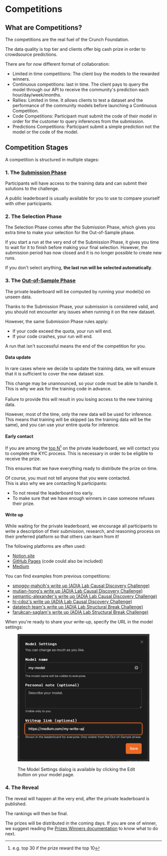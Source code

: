 # Competitions

## What are Competitions?

The competitions are the real fuel of the Crunch Foundation.&#x20;

The data quality is top tier and clients offer big cash prize in order to crowdsource predictions.

There are for now different format of collaboration:

* Limited in time competitions: The client buy the models to the rewarded winners.
* Continuous competitions: last in time. The client pays to query the model through our API to receive the community's prediction each hour/day/week/months.
* Rallies: Limited in time. It allows clients to test a dataset and the performance of the community models before launching a Continuous Competition.
* Code Competitions: Participant must submit the code of their model in order for the customer to query inferences from the submission.
* Predictions Competitions: Participant submit a simple prediction not the model or the code of the model.

## Competition Stages

A competition is structured in multiple stages:

### 1. The [Submission Phase](../../other/glossary.md#submission-phase)

Participants will have access to the training data and can submit their solutions to the challenge.

A public leaderboard is usually available for you to use to compare yourself with other participants.

### 2. The Selection Phase

The Selection Phase comes after the Submission Phase, which gives you extra time to make your selection for the Out-of-Sample phase.

If you start a run at the very end of the Submission Phase, it gives you time to wait for it to finish before making your final selection. However, the submission period has now closed and it is no longer possible to create new runs.

If you don't select anything, **the last run will be selected automatically**.

### 3. The [Out-of-Sample Phase](../../other/glossary.md#out-of-sample-phase)

The private leaderboard will be computed by running your model(s) on unseen data.

Thanks to the Submission Phase, your submission is considered valid, and you should not encounter any issues when running it on the new dataset.

However, the same Submission Phase rules apply:

* If your code exceed the quota, your run will end.
* If your code crashes, your run will end.

A run that isn't successful means the end of the competition for you.

#### Data update

In rare cases where we decide to update the training data, we will ensure that it is sufficient to cover the new dataset size.

This change may be unannounced, so your code must be able to handle it. This is why we ask for the training code in advance.\
\
Failure to provide this will result in you losing access to the new training data.

However, most of the time, only the new data will be used for inference.\
This means that training will be skipped (as the training data will be the same), and you can use your entire quota for inference.

#### Early contact

If you are among the [top N](#user-content-fn-1)[^1] on the private leaderboard, we will contact you to complete the KYC process. This is necessary in order to be eligible to receive the prize.

This ensures that we have everything ready to distribute the prize on time.

Of course, you must not tell anyone that you were contacted.\
This is also why we are contacting N participants:

* To not reveal the leaderboard too early.
* To make sure that we have enough winners in case someone refuses their prize.

#### Write up

While waiting for the private leaderboard, we encourage all participants to write a description of their submission, research, and reasoning process on their preferred platform so that others can learn from it!

The following platforms are often used:

* [Notion.site](https://www.notion.com/product/sites)
* [GitHub Pages](https://docs.github.com/en/pages/getting-started-with-github-pages/creating-a-github-pages-site) (code could also be included)
* [Medium](https://medium.com)

You can find examples from previous competitions:

* [smoggy-mahcih's write up (ADIA Lab Causal Discovery Challenge)](https://thetourney.github.io/adia-report/)
* [mutian-hong's write up (ADIA Lab Causal Discovery Challenge)](https://stream-physician-14c.notion.site/ADIA-Lab-Causal-Discovery-Challenge-Rank3-Solution-1397f010c9428099aa82e4503cad1c20#1457f010c94280cfb541c60cc9f55b97)
* [semantic-alexander's write up (ADIA Lab Causal Discovery Challenge)](https://medium.com/@alexkiechlecornish/4th-place-solution-100k-causal-discovery-challenge-adia-lab-x-crunchdao-e0f88c9eda8e)
* [hi-cdoz's write up (ADIA Lab Causal Discovery Challenge)](https://medium.com/@htnu/the-5th-place-solution-to-the-adia-causal-discovery-challenge-2024-236d5036e03a)
* [datatech team's write up (ADIA Lab Structural Break Challenge)](https://messy-plain-a65.notion.site/ADIA25-211402a1a1b780428471eaed714e285b)
* [farukcan-saglam's write up (ADIA Lab Structural Break Challenge)](adia-lab-structural-break-challenge.md)

When you're ready to share your write-up, specify the URL in the model settings:

<figure><img src="../../.gitbook/assets/image (1).png" alt=""><figcaption><p>The Model Settings dialog is available by clicking the Edit button on your model page.</p></figcaption></figure>

### 4. The Reveal

The reveal will happen at the very end, after the private leaderboard is published.

The rankings will then be final.

The prizes will be distributed in the coming days. If you are one of winner, we suggest reading the [Prizes Winners documentation](../faqs/prize-winners.md) to know what to do next.

[^1]: e.g. top 30 if the prize reward the top 10
